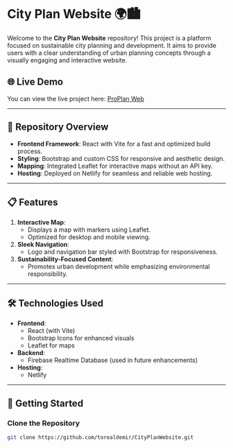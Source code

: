 # City Plan Website 🌍🏙️

Welcome to the **City Plan Website** repository! This project is a platform focused on sustainable city planning and development. It aims to provide users with a clear understanding of urban planning concepts through a visually engaging and interactive website.

## 🌐 Live Demo
You can view the live project here: [ProPlan Web](https://proplanweb.netlify.app/)

---

## 📂 Repository Overview

- **Frontend Framework**: React with Vite for a fast and optimized build process.
- **Styling**: Bootstrap and custom CSS for responsive and aesthetic design.
- **Mapping**: Integrated Leaflet for interactive maps without an API key.
- **Hosting**: Deployed on Netlify for seamless and reliable web hosting.

---

## 📋 Features

1. **Interactive Map**:
   - Displays a map with markers using Leaflet.
   - Optimized for desktop and mobile viewing.
2. **Sleek Navigation**:
   - Logo and navigation bar styled with Bootstrap for responsiveness.
3. **Sustainability-Focused Content**:
   - Promotes urban development while emphasizing environmental responsibility.

---

## 🛠️ Technologies Used

- **Frontend**:
  - React (with Vite)
  - Bootstrap Icons for enhanced visuals
  - Leaflet for maps
- **Backend**:
  - Firebase Realtime Database (used in future enhancements)
- **Hosting**:
  - Netlify

---

## 🚀 Getting Started

### Clone the Repository
```bash
git clone https://github.com/torealdemir/CityPlanWebsite.git
